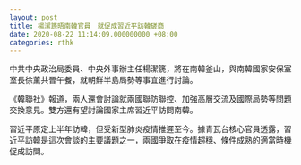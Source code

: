 ```yaml
---
layout: post
title: 楊潔篪晤南韓官員　就促成習近平訪韓磋商
date: 2020-08-22 11:14:09.000000000 +08:00
categories: rthk
---
```


中共中央政治局委員、中央外事辦主任楊潔篪，將在南韓釜山，與南韓國家安保室室長徐薰共晉午餐，就朝鮮半島局勢等事宜進行討論。

《韓聯社》報道，兩人還會討論就兩國聯防聯控、加強高層交流及國際局勢等問題交換意見。雙方還有望討論國家主席習近平訪問南韓。

習近平原定上半年訪韓，但受新型肺炎疫情推遲至今。據青瓦台核心官員透露，習近平訪韓是這次會談的主要議題之一，兩國爭取在疫情趨穩、條件成熟的適當時機促成訪問。
